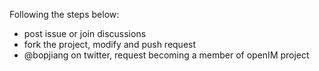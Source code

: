 Following the steps below:
- post issue or join discussions
- fork the project, modify and push request
- @bopjiang on twitter, request becoming a member of openIM project
